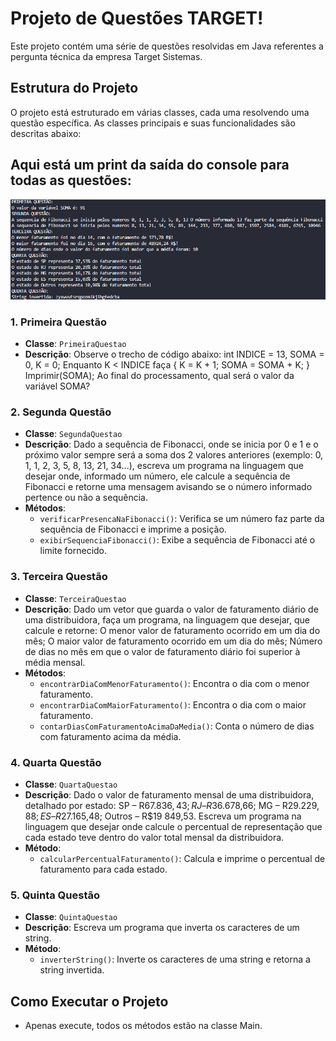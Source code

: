 # Projeto de Questões TARGET!

Este projeto contém uma série de questões resolvidas em Java referentes a pergunta técnica da empresa Target Sistemas.

## Estrutura do Projeto

O projeto está estruturado em várias classes, cada uma resolvendo uma questão específica. As classes principais e suas funcionalidades são descritas abaixo:

## Aqui está um print da saída do console para todas as questões:
![Print da Saída do Console](docs/screenshots/print_console.png)

### 1. Primeira Questão

- **Classe**: `PrimeiraQuestao`
- **Descrição**: Observe o trecho de código abaixo: int INDICE = 13, SOMA = 0, K = 0; Enquanto K < INDICE faça { K = K + 1; SOMA = SOMA + K; } Imprimir(SOMA); Ao final do processamento, qual será o valor da variável SOMA?

### 2. Segunda Questão

- **Classe**: `SegundaQuestao`
- **Descrição**: Dado a sequência de Fibonacci, onde se inicia por 0 e 1 e o próximo valor sempre será a soma dos 2 valores anteriores (exemplo: 0, 1, 1, 2, 3, 5, 8, 13, 21, 34...), escreva um programa na linguagem que desejar onde, informado um número, ele calcule a sequência de Fibonacci e retorne uma mensagem avisando se o número informado pertence ou não a sequência.
- **Métodos**:
  - `verificarPresencaNaFibonacci()`: Verifica se um número faz parte da sequência de Fibonacci e imprime a posição.
  - `exibirSequenciaFibonacci()`: Exibe a sequência de Fibonacci até o limite fornecido.

### 3. Terceira Questão

- **Classe**: `TerceiraQuestao`
- **Descrição**: Dado um vetor que guarda o valor de faturamento diário de uma distribuidora, faça um programa, na linguagem que desejar, que calcule e retorne: O menor valor de faturamento ocorrido em um dia do mês; O maior valor de faturamento ocorrido em um dia do mês; Número de dias no mês em que o valor de faturamento diário foi superior à média mensal.
- **Métodos**:
  - `encontrarDiaComMenorFaturamento()`: Encontra o dia com o menor faturamento.
  - `encontrarDiaComMaiorFaturamento()`: Encontra o dia com o maior faturamento.
  - `contarDiasComFaturamentoAcimaDaMedia()`: Conta o número de dias com faturamento acima da média.

### 4. Quarta Questão

- **Classe**: `QuartaQuestao`
- **Descrição**: Dado o valor de faturamento mensal de uma distribuidora, detalhado por estado: SP – R$67.836,43; RJ – R$36.678,66; MG – R$29.229,88; ES – R$27.165,48; Outros – R$19 849,53. Escreva um programa na linguagem que desejar onde calcule o percentual de representação que cada estado teve dentro do valor total mensal da distribuidora.
- **Método**:
  - `calcularPercentualFaturamento()`: Calcula e imprime o percentual de faturamento para cada estado.

### 5. Quinta Questão

- **Classe**: `QuintaQuestao`
- **Descrição**: Escreva um programa que inverta os caracteres de um string.
- **Método**:
  - `inverterString()`: Inverte os caracteres de uma string e retorna a string invertida.

## Como Executar o Projeto

- Apenas execute, todos os métodos estão na classe Main.